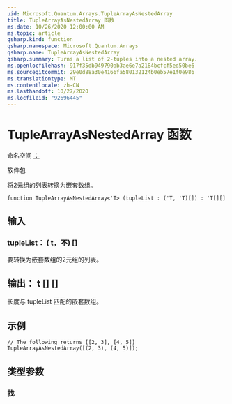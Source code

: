 ```yaml
---
uid: Microsoft.Quantum.Arrays.TupleArrayAsNestedArray
title: TupleArrayAsNestedArray 函数
ms.date: 10/26/2020 12:00:00 AM
ms.topic: article
qsharp.kind: function
qsharp.namespace: Microsoft.Quantum.Arrays
qsharp.name: TupleArrayAsNestedArray
qsharp.summary: Turns a list of 2-tuples into a nested array.
ms.openlocfilehash: 917f35db949790ab3ae6e7a2184bcfcf5ed50be6
ms.sourcegitcommit: 29e0d88a30e4166fa580132124b0eb57e1f0e986
ms.translationtype: MT
ms.contentlocale: zh-CN
ms.lasthandoff: 10/27/2020
ms.locfileid: "92696445"
---
```

# <a name="tuplearrayasnestedarray-function"></a>TupleArrayAsNestedArray 函数

命名空间 [：](xref:Microsoft.Quantum.Arrays)

软件包 [](https://nuget.org/packages/)


将2元组的列表转换为嵌套数组。

```qsharp
function TupleArrayAsNestedArray<'T> (tupleList : ('T, 'T)[]) : 'T[][]
```


## <a name="input"></a>输入

### <a name="tuplelist--tt"></a>tupleList： ( t，不) []

要转换为嵌套数组的2元组的列表。



## <a name="output--t"></a>输出： t [] []

长度与 tupleList 匹配的嵌套数组。

## <a name="example"></a>示例

```qsharp
// The following returns [[2, 3], [4, 5]]
TupleArrayAsNestedArray([(2, 3), (4, 5)]);
```

## <a name="type-parameters"></a>类型参数

### <a name="t"></a>找

